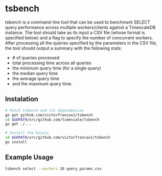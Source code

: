 # tsbench

tsbench is a command-line tool that can be used to benchmark SELECT query performance across multiple workers/clients against a TimescaleDB instance. The tool should take as its input a CSV file (whose format is specified below) and a flag to specify the number of concurrent workers. After processing all the queries specified by the parameters in the CSV file, the tool should output a summary with the following stats:

- \# of queries processed
- total processing time across all queries
- the minimum query time (for a single query)
- the median query time
- the average query time
- and the maximum query time.

## Instalation

```bash
# Fetch tsbench and its dependencies
go get github.com/victorfrancax1/tsbench
cd $GOPATH/src/github.com/timescale/tsbench
go get ./...

# Install the binary
cd $GOPATH/src/github.com/victorfrancax1/tsbench
go install
```

## Example Usage

```bash
tsbench select --workers 10 query_params.csv 
```
